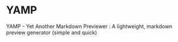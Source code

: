 # YAMP
YAMP - Yet Another Markdown Previewer : A lightweight, markdown preview generator (simple and quick)
